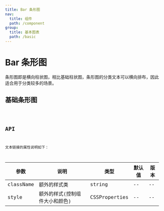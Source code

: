 ```yaml
---
title: Bar 条形图
nav:
  title: 组件
  path: /component
group:
  title: 基本图表
  path: /basic
---
```


# Bar 条形图

条形图即是横向柱状图，相比基础柱状图，条形图的分类文本可以横向排布，因此适合用于分类较多的场景。

## 基础条形图

<code src="./demo/simple.tsx" />

## API

文本链接的属性说明如下：

| 参数      | 说明                           | 类型          | 默认值 | 版本 |
| --------- | ------------------------------ | ------------- | ------ | ---- |
| className | 额外的样式类                   | string        | --     | --   |
| style     | 额外的样式(控制组件大小和颜色) | CSSProperties | --     | --   |
